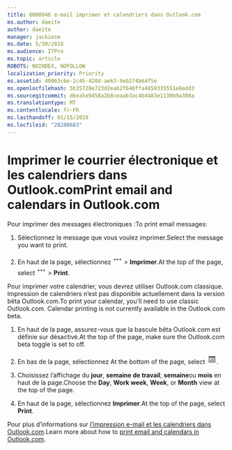 ```yaml
---
title: 8000046 e-mail imprimer et calendriers dans Outlook.com
ms.author: daeite
author: daeite
manager: jackiesm
ms.date: 5/30/2018
ms.audience: ITPro
ms.topic: article
ROBOTS: NOINDEX, NOFOLLOW
localization_priority: Priority
ms.assetid: 40063c6e-2c45-420d-ae63-9eb274b64f5e
ms.openlocfilehash: 5b35728e723d2eab2f648ffa4850335551e8edd3
ms.sourcegitcommit: d6ea5e9458a2b8ceaab3ac4bd483e1130b9a398a
ms.translationtype: MT
ms.contentlocale: fr-FR
ms.lasthandoff: 01/15/2019
ms.locfileid: "28288683"
---
```

# <a name="print-email-and-calendars-in-outlookcom"></a><span data-ttu-id="b94c5-102">Imprimer le courrier électronique et les calendriers dans Outlook.com</span><span class="sxs-lookup"><span data-stu-id="b94c5-102">Print email and calendars in Outlook.com</span></span>

<span data-ttu-id="b94c5-103">Pour imprimer des messages électroniques :</span><span class="sxs-lookup"><span data-stu-id="b94c5-103">To print email messages:</span></span>
  
1. <span data-ttu-id="b94c5-104">Sélectionnez le message que vous voulez imprimer.</span><span class="sxs-lookup"><span data-stu-id="b94c5-104">Select the message you want to print.</span></span>
    
2. <span data-ttu-id="b94c5-105">En haut de la page, sélectionnez ![plusieurs actions](media/64993e8a-4a62-43b1-aa05-90f5ad4cba54.png) \> **Imprimer**.</span><span class="sxs-lookup"><span data-stu-id="b94c5-105">At the top of the page, select ![More actions](media/64993e8a-4a62-43b1-aa05-90f5ad4cba54.png) \> **Print**.</span></span> 
    
<span data-ttu-id="b94c5-p101">Pour imprimer votre calendrier, vous devrez utiliser Outlook.com classique. Impression de calendriers n’est pas disponible actuellement dans la version bêta Outlook.com.</span><span class="sxs-lookup"><span data-stu-id="b94c5-p101">To print your calendar, you'll need to use classic Outlook.com. Calendar printing is not currently available in the Outlook.com beta.</span></span>
  
1. <span data-ttu-id="b94c5-108">En haut de la page, assurez-vous que la bascule bêta Outlook.com est définie sur désactivé.</span><span class="sxs-lookup"><span data-stu-id="b94c5-108">At the top of the page, make sure the Outlook.com beta toggle is set to off.</span></span>
    
2. <span data-ttu-id="b94c5-109">En bas de la page, sélectionnez </span><span class="sxs-lookup"><span data-stu-id="b94c5-109">At the bottom of the page, select</span></span> ![Calendrier](media/9e1a821a-c32e-4851-a866-342a39ffdca0.png)<span data-ttu-id="b94c5-111">.</span><span class="sxs-lookup"><span data-stu-id="b94c5-111"></span></span>
    
3. <span data-ttu-id="b94c5-112">Choisissez l’affichage du **jour**, **semaine de travail**, **semaine**ou **mois** en haut de la page.</span><span class="sxs-lookup"><span data-stu-id="b94c5-112">Choose the **Day**, **Work week**, **Week**, or **Month** view at the top of the page.</span></span> 
    
4. <span data-ttu-id="b94c5-113">En haut de la page, sélectionnez **Imprimer**.</span><span class="sxs-lookup"><span data-stu-id="b94c5-113">At the top of the page, select **Print**.</span></span> 
    
<span data-ttu-id="b94c5-114">Pour plus d’informations sur [l’impression e-mail et les calendriers dans Outlook.com](https://go.microsoft.com/fwlink/p/?linkid=2001208&amp;clcid=0x409).</span><span class="sxs-lookup"><span data-stu-id="b94c5-114">Learn more about how to [print email and calendars in Outlook.com](https://go.microsoft.com/fwlink/p/?linkid=2001208&amp;clcid=0x409).</span></span>
  

